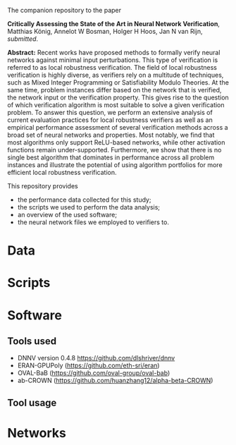 The companion repository to the paper 

**Critically Assessing the State of the Art in Neural Network Verification**, Matthias König, Annelot W Bosman, Holger H Hoos, Jan N van Rijn, *submitted*. 

**Abstract:** Recent works have proposed methods to formally verify neural networks against minimal input perturbations. This type of verification is referred to as local robustness verification. The field of local robustness verification is highly diverse, as verifiers rely on a multitude of techniques, such as Mixed Integer Programming or Satisfiability Modulo Theories. At the same time, problem instances differ based on the network that is verified, the network input or the verification property. This gives rise to the question of which verification algorithm is most suitable to solve a given verification problem. To answer this question, we perform an extensive analysis of current evaluation practices for local robustness verifiers as well as an empirical performance assessment of several verification methods across a broad set of neural networks and properties. Most notably, we find that most algorithms only support ReLU-based networks, while other activation functions remain under-supported. Furthermore, we show that there is no single best algorithm that dominates in performance across all problem instances and illustrate the potential of using algorithm portfolios for more efficient local robustness verification.

This repository provides

- the performance data collected for this study;
- the scripts we used to perform the data analysis;
- an overview of the used software;
- the neural network files we employed to verifiers to.

# Data

# Scripts

# Software 

## Tools used

- DNNV version 0.4.8 https://github.com/dlshriver/dnnv
- ERAN-GPUPoly (https://github.com/eth-sri/eran)
- OVAL-BaB (https://github.com/oval-group/oval-bab)
- ab-CROWN (https://github.com/huanzhang12/alpha-beta-CROWN)

## Tool usage

# Networks
